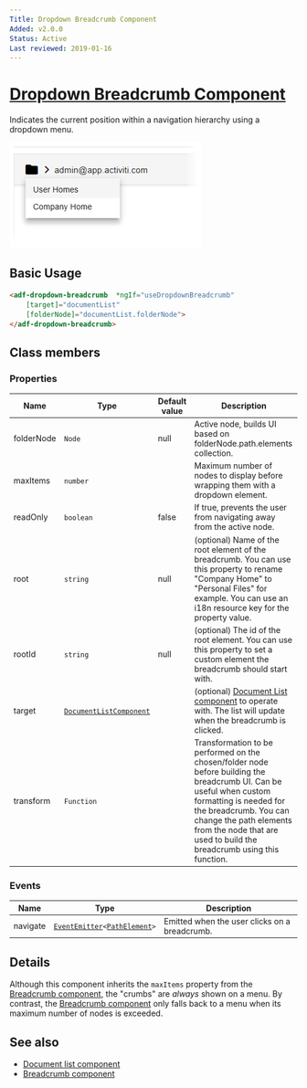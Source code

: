 ```yaml
---
Title: Dropdown Breadcrumb Component
Added: v2.0.0
Status: Active
Last reviewed: 2019-01-16
---
```


# [Dropdown Breadcrumb Component](../../../lib/content-services/src/lib/breadcrumb/dropdown-breadcrumb.component.ts "Defined in dropdown-breadcrumb.component.ts")

Indicates the current position within a navigation hierarchy using a dropdown menu.

![Dropdown Breadcrumb screenshot](../../docassets/images/DropdownBreadcrumb.png)

## Basic Usage

```html
<adf-dropdown-breadcrumb  *ngIf="useDropdownBreadcrumb"
    [target]="documentList"
    [folderNode]="documentList.folderNode">
</adf-dropdown-breadcrumb>
```

## Class members

### Properties

| Name | Type | Default value | Description |
| ---- | ---- | ------------- | ----------- |
| folderNode | `Node` | null | Active node, builds UI based on folderNode.path.elements collection. |
| maxItems | `number` |  | Maximum number of nodes to display before wrapping them with a dropdown element. |
| readOnly | `boolean` | false | If true, prevents the user from navigating away from the active node. |
| root | `string` | null | (optional) Name of the root element of the breadcrumb. You can use this property to rename "Company Home" to "Personal Files" for example. You can use an i18n resource key for the property value. |
| rootId | `string` | null | (optional) The id of the root element. You can use this property to set a custom element the breadcrumb should start with. |
| target | [`DocumentListComponent`](../../content-services/components/document-list.component.md) |  | (optional) [Document List component](../../content-services/components/document-list.component.md) to operate with. The list will update when the breadcrumb is clicked. |
| transform | `Function` |  | Transformation to be performed on the chosen/folder node before building the breadcrumb UI. Can be useful when custom formatting is needed for the breadcrumb. You can change the path elements from the node that are used to build the breadcrumb using this function. |

### Events

| Name | Type | Description |
| ---- | ---- | ----------- |
| navigate | [`EventEmitter`](https://angular.io/api/core/EventEmitter)`<`[`PathElement`](https://github.com/Alfresco/alfresco-js-api/blob/develop/src/api/content-rest-api/docs/PathElement.md)`>` | Emitted when the user clicks on a breadcrumb. |

## Details

Although this component inherits the `maxItems` property from the [Breadcrumb component,](breadcrumb.component.md) the
"crumbs" are _always_ shown on a menu. By contrast, the [Breadcrumb component](breadcrumb.component.md) only falls back
to a menu when its maximum number of nodes is exceeded.

## See also

-   [Document list component](document-list.component.md)
-   [Breadcrumb component](breadcrumb.component.md)
